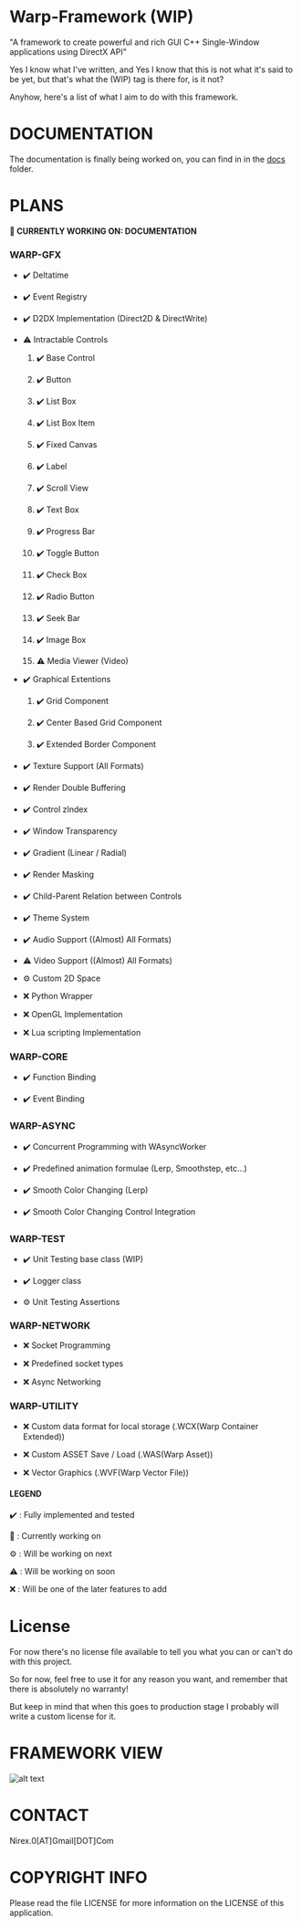 # Warp-Framework (WIP)
"A framework to create powerful and rich GUI C++ Single-Window applications using DirectX API"

Yes I know what I've written, and Yes I know that this is not what it's said to be yet, but that's what the (WIP) tag is there for, is it not?

Anyhow, here's a list of what I aim to do with this framework.

DOCUMENTATION
=============

The documentation is finally being worked on, you can find in in the [docs](/docs) folder.

PLANS
=====

**🔧 CURRENTLY WORKING ON: DOCUMENTATION**

### WARP-GFX

- ✔️ Deltatime 

- ✔️ Event Registry

- ✔️ D2DX Implementation (Direct2D & DirectWrite)

- ⚠️ Intractable Controls

  1) ✔️ Base Control
  
  2) ✔️ Button
  
  3) ✔️ List Box
  
  4) ✔️ List Box Item
  
  5) ✔️ Fixed Canvas
  
  6) ✔️ Label
  
  7) ✔️ Scroll View
  
  8) ✔️ Text Box
  
  9) ✔️ Progress Bar
  
  10) ✔️ Toggle Button
  
  11) ✔️ Check Box
  
  12) ✔️ Radio Button
  
  13) ✔️ Seek Bar
  
  14) ✔️ Image Box
  
  15) ⚠️ Media Viewer (Video)

- ✔️ Graphical Extentions
  
  1) ✔️ Grid Component
  
  2) ✔️ Center Based Grid Component
  
  3) ✔️ Extended Border Component
  
- ✔️ Texture Support (All Formats)

- ✔️ Render Double Buffering

- ✔️ Control zIndex

- ✔️ Window Transparency

- ✔️ Gradient (Linear / Radial)

- ✔️ Render Masking

- ✔️ Child-Parent Relation between Controls 

- ✔️ Theme System

- ✔️ Audio Support ((Almost) All Formats)

- ⚠️ Video Support ((Almost) All Formats)

- ⚙️ Custom 2D Space

- ❌ Python Wrapper

- ❌ OpenGL Implementation

- ❌ Lua scripting Implementation

### WARP-CORE

- ✔️ Function Binding

- ✔️ Event Binding


### WARP-ASYNC

- ✔️ Concurrent Programming with WAsyncWorker

- ✔️ Predefined animation formulae (Lerp, Smoothstep, etc...)

- ✔️ Smooth Color Changing (Lerp)

- ✔️ Smooth Color Changing Control Integration 

### WARP-TEST

- ✔️ Unit Testing base class (WIP)

- ✔️ Logger class

- ⚙️ Unit Testing Assertions

### WARP-NETWORK

- ❌ Socket Programming

- ❌ Predefined socket types

- ❌ Async Networking

### WARP-UTILITY

- ❌ Custom data format for local storage (.WCX(Warp Container Extended))

- ❌ Custom ASSET Save / Load (.WAS(Warp Asset))

- ❌ Vector Graphics (.WVF(Warp Vector File))


#### LEGEND

✔️ : Fully implemented and tested

🔧 : Currently working on

⚙️ : Will be working on next

⚠️ : Will be working on soon

❌ : Will be one of the later features to add


License
=======

For now there's no license file available to tell you what you can or can't do with this project.

So for now, feel free to use it for any reason you want, and remember that there is absolutely no warranty!

But keep in mind that when this goes to production stage I probably will write a custom license for it.

FRAMEWORK VIEW
==============

![alt text](https://raw.githubusercontent.com/nirex0/warp-framework/master/repo-resources/warp-000.png)

CONTACT
=======

Nirex.0[AT]Gmail[DOT]Com

COPYRIGHT INFO
==============

Please read the file LICENSE for more information on the LICENSE of this application.


